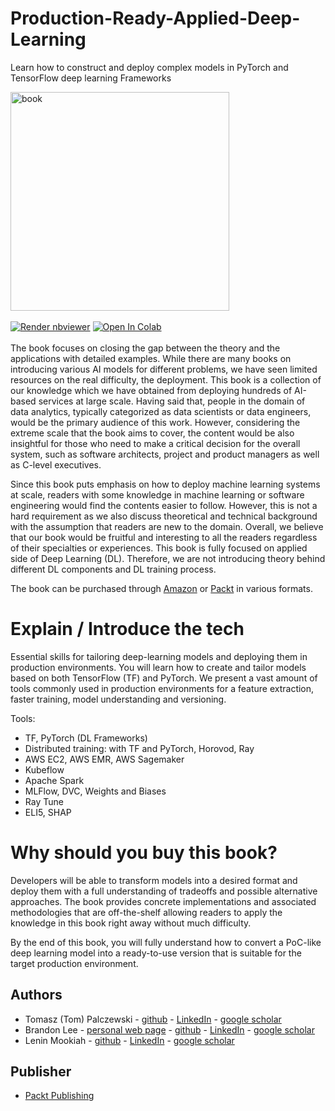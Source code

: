 # Production-Ready-Applied-Deep-Learning
Learn how to construct and deploy complex models in PyTorch and TensorFlow deep learning Frameworks

<img src="https://images-na.ssl-images-amazon.com/images/I/61mz-jkb2jL.jpg" title="book" width="350"/>
<br/><br/>
<a href="https://nbviewer.jupyter.org/github/PacktPublishing/Production-Ready-Applied-Deep-Learning/blob/main/index.ipynb"><img src="https://raw.githubusercontent.com/jupyter/design/master/logos/Badges/nbviewer_badge.svg" alt="Render nbviewer" /></a> <a href="https://colab.research.google.com/github/PacktPublishing/Production-Ready-Applied-Deep-Learning/blob/main/index.ipynb" target="_parent"><img src="https://colab.research.google.com/assets/colab-badge.svg" alt="Open In Colab"/></a>
<br/><br/>
The book focuses on closing the gap between the theory and the applications with detailed examples. While there are many books on introducing various AI models for different problems, we have seen limited resources on the real difficulty, the deployment. This book is a collection of our knowledge which we have obtained from deploying hundreds of AI-based services at large scale. Having said that, people in the domain of data analytics, typically categorized as data scientists or data engineers, would be the primary audience of this work. However, considering the extreme scale that the book aims to cover, the content would be also insightful for those who need to make a critical decision for the overall system, such as software architects, project and product managers as well as C-level executives.

Since this book puts emphasis on how to deploy machine learning systems at scale, readers with some knowledge in machine learning or software engineering would find the contents easier to follow. However, this is not a hard requirement as we also discuss theoretical and technical background with the assumption that readers are new to the domain. Overall, we believe that our book would be fruitful and interesting to all the readers regardless of their specialties or experiences. This book is fully focused on applied side of Deep Learning (DL). Therefore, we are not introducing theory behind different DL components and DL training process.

The book can be purchased through [Amazon](https://www.amazon.com/Production-Ready-Applied-Deep-Learning-TensorFlow/dp/180324366X) or [Packt](https://www.packtpub.com/product/production-ready-applied-deep-learning/9781803243665) in various formats.

# Explain / Introduce the tech

Essential skills for tailoring deep-learning models and deploying them in production environments. You will learn how to create and tailor models based on both TensorFlow (TF) and PyTorch. We present a vast amount of tools commonly used in production environments for a feature extraction, faster training, model understanding and versioning.

Tools:
* TF, PyTorch (DL Frameworks)
* Distributed training: with TF and PyTorch, Horovod, Ray
* AWS EC2, AWS EMR, AWS Sagemaker
* Kubeflow
* Apache Spark
* MLFlow, DVC, Weights and Biases
* Ray Tune
* ELI5, SHAP


# Why should you buy this book?

Developers will be able to transform models into a desired format and deploy them with a full understanding of tradeoffs and possible alternative approaches. The book provides concrete implementations and associated methodologies that are off-the-shelf allowing readers to apply the knowledge in this book right away without much difficulty.

By the end of this book, you will fully understand how to convert  a PoC-like deep learning model into a ready-to-use version that is suitable for the target production environment.

## Authors
* Tomasz (Tom) Palczewski - [github](https://github.com/tpalczew) - [LinkedIn](https://www.linkedin.com/in/tomaszpalczewski/) - [google scholar](https://scholar.google.com/citations?user=v5PUqKkAAAAJ&hl=en)
* Brandon Lee - [personal web page](https://ljj7975.github.io/) - [github](https://github.com/ljj7975) - [LinkedIn](https://www.linkedin.com/in/ljj7975/) - [google scholar](https://scholar.google.ca/citations?user=iMOQIAYAAAAJ&hl=en)
* Lenin Mookiah - [github](https://github.com/leninworld) - [LinkedIn](https://www.linkedin.com/in/lenin~/) - [google scholar](https://scholar.google.com/citations?user=6JeebN0AAAAJ&hl=en)

## Publisher

* [Packt Publishing](https://www.packtpub.com/about)
